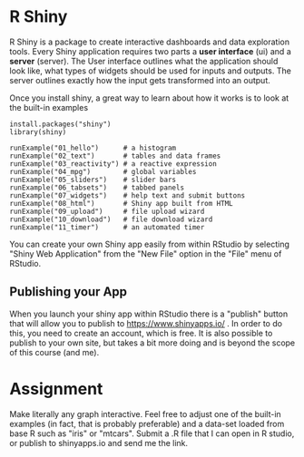 # R Shiny
R Shiny is a package to create interactive dashboards and data exploration tools. Every Shiny application requires two parts a **user interface** (ui) and a **server** (server). The User interface outlines what the application should look like, what types of widgets should be used for inputs and outputs. The server outlines exactly how the input gets transformed into an output.

Once you install shiny, a great way to learn about how it works is to look at the built-in examples

```{r}
install.packages("shiny")
library(shiny)

runExample("01_hello")      # a histogram
runExample("02_text")       # tables and data frames
runExample("03_reactivity") # a reactive expression
runExample("04_mpg")        # global variables
runExample("05_sliders")    # slider bars
runExample("06_tabsets")    # tabbed panels
runExample("07_widgets")    # help text and submit buttons
runExample("08_html")       # Shiny app built from HTML
runExample("09_upload")     # file upload wizard
runExample("10_download")   # file download wizard
runExample("11_timer")      # an automated timer
```

You can create your own Shiny app easily from within RStudio by selecting "Shiny Web Application" from the "New File" option in the "File" menu of RStudio.

## Publishing your App
When you launch your shiny app within RStudio there is a "publish" button that will allow you to publish to https://www.shinyapps.io/ . In order to do this, you need to create an account, which is free. It is also possible to publish to your own site, but takes a bit more doing and is beyond the scope of this course (and me).

# Assignment
Make literally any graph interactive. Feel free to adjust one of the built-in examples (in fact, that is probably preferable) and a data-set loaded from base R such as "iris" or "mtcars". Submit a .R file that I can open in R studio, or publish to shinyapps.io and send me the link.
